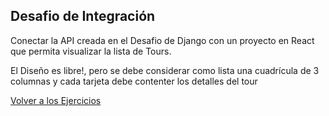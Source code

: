 ## Desafio de Integración

Conectar la API creada en el Desafio de Django con un proyecto en React que permita visualizar la lista de Tours.

El Diseño es libre!, pero se debe considerar como lista una cuadrícula de 3 columnas y cada tarjeta debe contenter los detalles del tour

[Volver a los Ejercicios](../Desafios.md)
